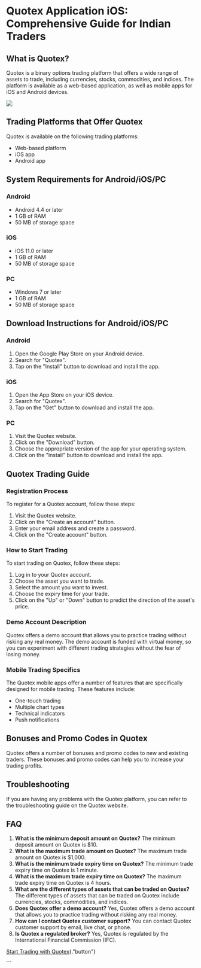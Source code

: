 # Quotex Application iOS: Comprehensive Guide for Indian Traders

## What is Quotex?

Quotex is a binary options trading platform that offers a wide range of
assets to trade, including currencies, stocks, commodities, and indices.
The platform is available as a web-based application, as well as mobile
apps for iOS and Android devices.

[![](https://static.quotex.io/files/5_en/300_250.jpg)](https://traff.sbs/brokerqxsignupf)

## Trading Platforms that Offer Quotex

Quotex is available on the following trading platforms:

-   Web-based platform
-   iOS app
-   Android app

## System Requirements for Android/iOS/PC

### Android

-   Android 4.4 or later
-   1 GB of RAM
-   50 MB of storage space

### iOS

-   iOS 11.0 or later
-   1 GB of RAM
-   50 MB of storage space

### PC

-   Windows 7 or later
-   1 GB of RAM
-   50 MB of storage space

## Download Instructions for Android/iOS/PC

### Android

1.  Open the Google Play Store on your Android device.
2.  Search for "Quotex".
3.  Tap on the "Install" button to download and install the app.

### iOS

1.  Open the App Store on your iOS device.
2.  Search for "Quotex".
3.  Tap on the "Get" button to download and install the app.

### PC

1.  Visit the Quotex website.
2.  Click on the "Download" button.
3.  Choose the appropriate version of the app for your operating system.
4.  Click on the "Install" button to download and install the app.

## Quotex Trading Guide

### Registration Process

To register for a Quotex account, follow these steps:

1.  Visit the Quotex website.
2.  Click on the "Create an account" button.
3.  Enter your email address and create a password.
4.  Click on the "Create account" button.

### How to Start Trading

To start trading on Quotex, follow these steps:

1.  Log in to your Quotex account.
2.  Choose the asset you want to trade.
3.  Select the amount you want to invest.
4.  Choose the expiry time for your trade.
5.  Click on the "Up" or "Down" button to predict the
    direction of the asset\'s price.

### Demo Account Description

Quotex offers a demo account that allows you to practice trading without
risking any real money. The demo account is funded with virtual money,
so you can experiment with different trading strategies without the fear
of losing money.

### Mobile Trading Specifics

The Quotex mobile apps offer a number of features that are specifically
designed for mobile trading. These features include:

-   One-touch trading
-   Multiple chart types
-   Technical indicators
-   Push notifications

## Bonuses and Promo Codes in Quotex

Quotex offers a number of bonuses and promo codes to new and existing
traders. These bonuses and promo codes can help you to increase your
trading profits.

## Troubleshooting

If you are having any problems with the Quotex platform, you can refer
to the troubleshooting guide on the Quotex website.

## FAQ

1.  **What is the minimum deposit amount on Quotex?** The minimum
    deposit amount on Quotex is \$10.
2.  **What is the maximum trade amount on Quotex?** The maximum trade
    amount on Quotex is \$1,000.
3.  **What is the minimum trade expiry time on Quotex?** The minimum
    trade expiry time on Quotex is 1 minute.
4.  **What is the maximum trade expiry time on Quotex?** The maximum
    trade expiry time on Quotex is 4 hours.
5.  **What are the different types of assets that can be traded on
    Quotex?** The different types of assets that can be traded on Quotex
    include currencies, stocks, commodities, and indices.
6.  **Does Quotex offer a demo account?** Yes, Quotex offers a demo
    account that allows you to practice trading without risking any real
    money.
7.  **How can I contact Quotex customer support?** You can contact
    Quotex customer support by email, live chat, or phone.
8.  **Is Quotex a regulated broker?** Yes, Quotex is regulated by the
    International Financial Commission (IFC).

[Start Trading with
Quotex](\%22https://traff.sbs/quotexonelink\%22){."button"}

\`\`\`

